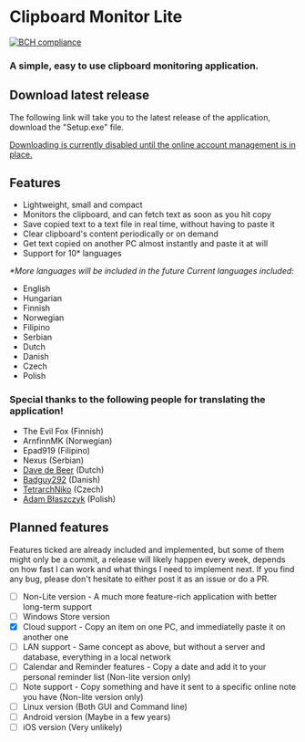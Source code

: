 # Clipboard Monitor Lite
[![BCH compliance](https://bettercodehub.com/edge/badge/SolluxKarkat/ClipboardMonitorLite?branch=master)](https://bettercodehub.com/)
### A simple, easy to use clipboard monitoring application.

## Download latest release

The following link will take you to the latest release of the application, download the "Setup.exe" file.

[Downloading is currently disabled until the online account management is in place.](https://github.com/SolluxKarkat/ClipboardMonitorLite)

## Features

* Lightweight, small and compact
* Monitors the clipboard, and can fetch text as soon as you hit copy
* Save copied text to a text file in real time, without having to paste it
* Clear clipboard's content periodically or on demand
* Get text copied on another PC almost instantly and paste it at will
* Support for 10* languages

_*More languages will be included in the future_
_Current languages included:_

- English
- Hungarian
- Finnish
- Norwegian
- Filipino
- Serbian
- Dutch
- Danish
- Czech
- Polish

### Special thanks to the following people for translating the application!

- The Evil Fox (Finnish)
- ArnfinnMK (Norwegian)
- Epad919 (Filipino)
- Nexus (Serbian)
- [Dave de Beer](https://steamcommunity.com/id/FlunkyDave/) (Dutch)
- [Badguy292](https://steamcommunity.com/id/Badguy292/) (Danish)
- [TetrarchNiko](https://steamcommunity.com/id/AveryLongRoadAhead/) (Czech)
- [Adam Błaszczyk](https://github.com/Maissae) (Polish)

## Planned features
Features ticked are already included and implemented, but some of them might only be a commit, a release will likely happen every week, depends on how fast I can work and what things I need to implement next. If you find any bug, please don't hesitate to either post it as an issue or do a PR. 

- [ ] Non-Lite version - A much more feature-rich application with better long-term support
- [ ] Windows Store version
- [x] Cloud support - Copy an item on one PC, and immediatelly paste it on another one
- [ ] LAN support - Same concept as above, but without a server and database, everything in a local network
- [ ] Calendar and Reminder features - Copy a date and add it to your personal reminder list (Non-lite version only)
- [ ] Note support - Copy something and have it sent to a specific online note you have (Non-lite version only)
- [ ] Linux version (Both GUI and Command line)
- [ ] Android version (Maybe in a few years)
- [ ] iOS version (Very unlikely)
